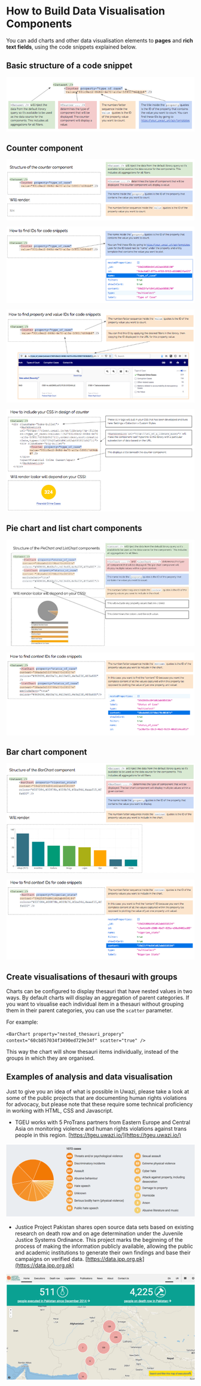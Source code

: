 # How to Build Data Visualisation Components

You can add charts and other data visualisation elements to **pages** and **rich text fields**, using the code snippets explained below.

## Basic structure of a code snippet

![image alt text](images/image_73.png)

## Counter component

![image alt text](images/image_74.png)

![image alt text](images/image_75.png)

![image alt text](images/image_76.png)

![image alt text](images/image_77.png)

## Pie chart and list chart components

![image alt text](images/image_78.jpg)

![image alt text](images/image_79.png)

## Bar chart component

![image alt text](images/image_80.png)

![image alt text](images/image_81.png)

## Create visualisations of thesauri with groups

Charts can be configured to display thesauri that have nested values in two ways. By default charts will display an aggregation of parent categories. If you want to visualise each individual item in a thesauri without grouping them in their parent categories, you can use the `scatter` parameter. 

For example:

`<BarChart property="nested_thesauri_propery" context="60cb857034f3490ed729e34f" scatter="true" />`

This way the chart will show thesauri items individually, instead of the groups in which they are organised.


## Examples of analysis and data visualisation

Just to give you an idea of what is possible in Uwazi, please take a look at some of the public projects that are documenting human rights violations for advocacy, but please note that these require some technical proficiency in working with HTML, CSS and Javascript.

- TGEU works with 5 ProTrans partners from Eastern Europe and Central Asia on monitoring violence and human rights violations against trans people in this region. [https://tgeu.uwazi.io/](https://tgeu.uwazi.io/)

![image alt text](images/image_82.png)

- Justice Project Pakistan shares open source data sets based on existing research on death row and on age determination under the Juvenile Justice Systems Ordinance. This project marks the beginning of the process of making the information publicly available, allowing the public and academic institutions to generate their own findings and base their campaigns on verified data. [https://data.jpp.org.pk](https://data.jpp.org.pk)

![image alt text](images/image_83.png)
